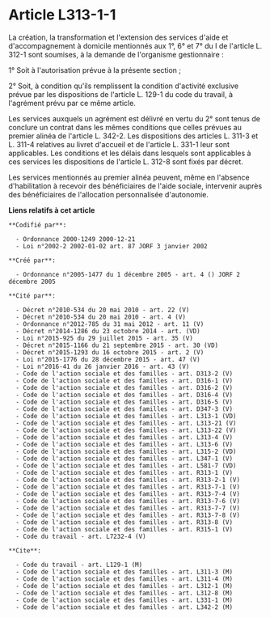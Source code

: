 # Article L313-1-1

La création, la transformation et l'extension des services d'aide et d'accompagnement à domicile mentionnés aux 1°, 6° et 7°
du I de l'article L. 312-1 sont soumises, à la demande de l'organisme gestionnaire :

1° Soit à l'autorisation prévue à la présente section  ;

2° Soit, à condition qu'ils remplissent la condition d'activité exclusive prévue par les dispositions de l'article L. 129-1
du code du travail, à l'agrément prévu par ce même article.

Les services auxquels un agrément est délivré en vertu du 2° sont tenus de conclure un contrat dans les mêmes conditions que
celles prévues au premier alinéa de l'article L. 342-2. Les dispositions des articles L. 311-3 et L. 311-4 relatives au
livret d'accueil et de l'article L. 331-1 leur sont applicables. Les conditions et les délais dans lesquels sont applicables
à ces services les dispositions de l'article L. 312-8 sont fixés par décret.

Les services mentionnés au premier alinéa peuvent, même en l'absence d'habilitation à recevoir des bénéficiaires de l'aide
sociale, intervenir auprès des bénéficiaires de l'allocation personnalisée d'autonomie.

**Liens relatifs à cet article**

	**Codifié par**:

	  - Ordonnance 2000-1249 2000-12-21
	  - Loi n°2002-2 2002-01-02 art. 87 JORF 3 janvier 2002

	**Créé par**:

	  - Ordonnance n°2005-1477 du 1 décembre 2005 - art. 4 () JORF 2 décembre 2005

	**Cité par**:

	  - Décret n°2010-534 du 20 mai 2010 - art. 22 (V)
	  - Décret n°2010-534 du 20 mai 2010 - art. 4 (V)
	  - Ordonnance n°2012-785 du 31 mai 2012 - art. 11 (V)
	  - Décret n°2014-1286 du 23 octobre 2014 - art. (VD)
	  - Loi n°2015-925 du 29 juillet 2015 - art. 35 (V)
	  - Décret n°2015-1166 du 21 septembre 2015 - art. 30 (VD)
	  - Décret n°2015-1293 du 16 octobre 2015 - art. 2 (V)
	  - Loi n°2015-1776 du 28 décembre 2015 - art. 47 (V)
	  - Loi n°2016-41 du 26 janvier 2016 - art. 43 (V)
	  - Code de l'action sociale et des familles - art. D313-2 (V)
	  - Code de l'action sociale et des familles - art. D316-1 (V)
	  - Code de l'action sociale et des familles - art. D316-2 (V)
	  - Code de l'action sociale et des familles - art. D316-4 (V)
	  - Code de l'action sociale et des familles - art. D316-5 (V)
	  - Code de l'action sociale et des familles - art. D347-3 (V)
	  - Code de l'action sociale et des familles - art. L313-1 (VD)
	  - Code de l'action sociale et des familles - art. L313-21 (V)
	  - Code de l'action sociale et des familles - art. L313-22 (V)
	  - Code de l'action sociale et des familles - art. L313-4 (V)
	  - Code de l'action sociale et des familles - art. L313-6 (V)
	  - Code de l'action sociale et des familles - art. L315-2 (VD)
	  - Code de l'action sociale et des familles - art. L347-1 (V)
	  - Code de l'action sociale et des familles - art. L581-7 (VD)
	  - Code de l'action sociale et des familles - art. R313-1 (V)
	  - Code de l'action sociale et des familles - art. R313-2-1 (V)
	  - Code de l'action sociale et des familles - art. R313-7-1 (V)
	  - Code de l'action sociale et des familles - art. R313-7-4 (V)
	  - Code de l'action sociale et des familles - art. R313-7-6 (V)
	  - Code de l'action sociale et des familles - art. R313-7-7 (V)
	  - Code de l'action sociale et des familles - art. R313-7-8 (V)
	  - Code de l'action sociale et des familles - art. R313-8 (V)
	  - Code de l'action sociale et des familles - art. R315-1 (V)
	  - Code du travail - art. L7232-4 (V)

	**Cite**:

	  - Code du travail - art. L129-1 (M)
	  - Code de l'action sociale et des familles - art. L311-3 (M)
	  - Code de l'action sociale et des familles - art. L311-4 (M)
	  - Code de l'action sociale et des familles - art. L312-1 (M)
	  - Code de l'action sociale et des familles - art. L312-8 (M)
	  - Code de l'action sociale et des familles - art. L331-1 (M)
	  - Code de l'action sociale et des familles - art. L342-2 (M)
